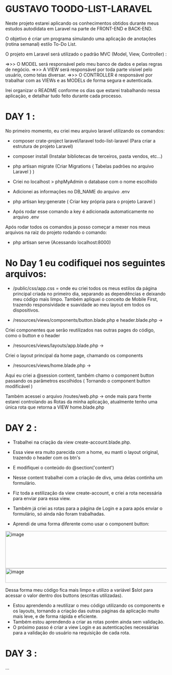 # GUSTAVO TOODO-LIST-LARAVEL

Neste projeto estarei aplicando os conhecimentos obtidos durante meus estudos autodidata em Laravel 
na parte de FRONT-END e BACK-END.

O objetivo é criar um programa simulando uma aplicação de anotações (rotina semanal) estilo To-Do List.

O projeto em Laravel será utilizado o padrão MVC (Model, View, Controller) :

=>>> O MODEL será responsável pelo meu banco de dados e pelas regras de negócio.
=>>> A VIEW será responsável por toda parte visível pelo usuário, como telas diversar.
=>>> O CONTROLLER é responsável por trabalhar com as VIEWs e as MODELs de forma segura e autenticada.

Irei organizar o README conforme os dias que estarei trabalhando nessa aplicação, e detalhar tudo feito durante cada processo.

# DAY 1 :

No primeiro momento, eu criei meu arquivo laravel utilizando os comandos:

* composer crate-project laravel/laravel todo-list-laravel (Para criar a estrutura de projeto Laravel)

* composer install (Instalar bibliotecas de terceiros, pasta vendos, etc...)

* php artisan migrate (Criar Migrations { Tabelas padrões no arquivo Laravel } )

* Criei no localhost > phpMyAdmin o database com o nome escolhido

* Adicionei as informações no DB_NAME do arquivo .env

* php artisan key:generate ( Criar key própria para o projeto Laravel )

* Após rodar esse comando a key é adicionada automaticamente no arquivo .env

Após rodar todos os comandos ja posso começar a mexer nos meus arquivos na raiz do projeto rodando o comando:

* php artisan serve (Acessando localhost:8000)

# No Day 1 eu codifiquei nos seguintes arquivos:

* /public/css/app.css = onde eu criei todos os meus estilos da página principal criada no primeiro dia,
separando as dependências e deixando meu código mais limpo.
Também apliquei o conceito de Mobile First, trazendo responsividade e suavidade ao meu layout em todos os dispositivos.

* /resources/views/components/button.blade.php e header.blade.php ->

Criei componentes que serão reutilizados nas outras pages do código, como o button e o header

* /resources/views/layouts/app.blade.php ->

Criei o layout principal da home page, chamando os components

* /resources/views/home.blade.php ->

Aqui eu criei a @session content, também chamo o component button passando os parâmetros escolhidos 
( Tornando o component button modificável )

Também acessei o arquivo /routes/web.php -> onde mais para frente estarei controlando as Rotas da minha aplicação, atualmente tenho uma única rota que retorna a VIEW home.blade.php

# DAY 2 :

* Trabalhei na criação da view create-account.blade.php.
* Essa view era muito parecida com a home, eu manti o layout original, trazendo o header com os btn's
* E modifiquei o conteúdo do @section('content')
* Nesse content trabalhei com a criação de divs, uma delas continha um formulário.
* Fiz toda a estilização da view create-account, e criei a rota necessária para enviar para essa view.
* Também já criei as rotas para a página de Login e a para após enviar o formulário, só ainda não foram trabalhadas.

* Aprendi de uma forma diferente como usar o component button:
<img width="580" height="116" alt="image" src="https://github.com/user-attachments/assets/6b9335aa-7e8e-45a0-b7a5-1be08a8b81f1" />
<img width="848" height="45" alt="image" src="https://github.com/user-attachments/assets/32b3f065-330f-4e92-8db7-01fa97c9e1b2" />

Dessa forma meu código fica mais limpo e utilizo a variável $slot para acessar o valor dentro dos buttons (escritas utilizadas).

* Estou aprendendo a reutilizar o meu código utilizando os components e os layouts, tornando a criação das outras páginas da aplicação muito mais leve, e de forma rápida e eficiente.
* Também estou aprendendo a criar as rotas porém ainda sem validação.
* O próximo passo é criar a view Login e as autenticações necessárias para a validação do usuário na requisição de cada rota.

# DAY 3 :

... 



